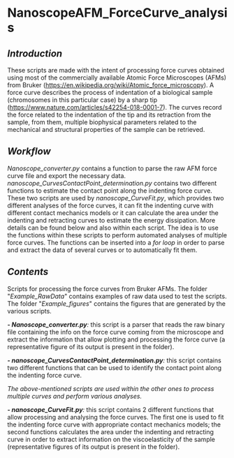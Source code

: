 # NanoscopeAFM_ForceCurve_analysis


## _Introduction_ 
These scripts are made with the intent of processing force curves obtained using most of the commercially available Atomic Force Microscopes (AFMs) from Bruker (https://en.wikipedia.org/wiki/Atomic_force_microscopy). A force curve describes the process of indentation of a biological sample (chromosomes in this particular case) by a sharp tip (https://www.nature.com/articles/s42254-018-0001-7). The curves record the force related to the indentation of the tip and its retraction from the sample, from them, multiple biophysical parameters related to the mechanical and structural properties of the sample can be retrieved.

## _Workflow_

_Nanoscope_converter.py_ contains a function to parse the raw AFM force curve file and export the necessary data. _nanoscope_CurvesContactPoint_determination.py_ contains two different functions to estimate the contact point along the indenting force curve. These two scripts are used by _nanoscope_CurveFit.py_, which provides two different analyses of the force curves, it can fit the indenting curve with different contact mechanics models or it can calculate the area under the indenting and retracting curves to estimate the energy dissipation. More details can be found below and also within each script.
The idea is to use the functions within these scripts to perform automated analyses of multiple force curves. The functions can be inserted into a _for loop_ in order to parse and extract the data of several curves or to automatically fit them. 

## _Contents_

Scripts for processing the force curves from Bruker AFMs. The folder "_Example_RawData_" contains examples of raw data used to test the scripts. The folder "_Example_figures_" contains the figures that are generated by the various scripts.

_**- Nanoscope_converter.py**:_ this script is a parser that reads the raw binary file containing the info on the force curve coming from the microscope and extract the information that allow plotting and processing the force curve (a representative figure of its output is present in the folder).

_**- nanoscope_CurvesContactPoint_determination.py**:_ this script contains two different functions that can be used to identify the contact point along the indenting force curve.

_The above-mentioned scripts are used within the other ones to process multiple curves and perform various analyses._

_**- nanoscope_CurveFit.py**:_ this script contains 2 different functions that allow processing and analysing the force curves. The first one is used to fit the indenting force curve with appropriate contact mechanics models; the second functions calculates the area under the indenting and retracting curve in order to extract information on the viscoelasticity of the sample (representative figures of its output is present in the folder).
